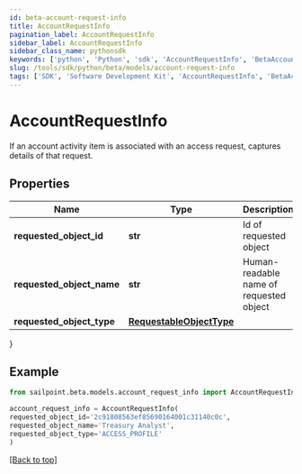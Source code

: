 ```yaml
---
id: beta-account-request-info
title: AccountRequestInfo
pagination_label: AccountRequestInfo
sidebar_label: AccountRequestInfo
sidebar_class_name: pythonsdk
keywords: ['python', 'Python', 'sdk', 'AccountRequestInfo', 'BetaAccountRequestInfo'] 
slug: /tools/sdk/python/beta/models/account-request-info
tags: ['SDK', 'Software Development Kit', 'AccountRequestInfo', 'BetaAccountRequestInfo']
---
```


# AccountRequestInfo

If an account activity item is associated with an access request, captures details of that request.

## Properties

Name | Type | Description | Notes
------------ | ------------- | ------------- | -------------
**requested_object_id** | **str** | Id of requested object | [optional] 
**requested_object_name** | **str** | Human-readable name of requested object | [optional] 
**requested_object_type** | [**RequestableObjectType**](requestable-object-type) |  | [optional] 
}

## Example

```python
from sailpoint.beta.models.account_request_info import AccountRequestInfo

account_request_info = AccountRequestInfo(
requested_object_id='2c91808563ef85690164001c31140c0c',
requested_object_name='Treasury Analyst',
requested_object_type='ACCESS_PROFILE'
)

```
[[Back to top]](#) 

